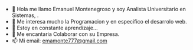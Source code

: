 - 👋 Hola me llamo Emanuel Montenegroso y soy Analista Universitario en Sistemas, .
- 👀 Me interesa mucho la Programacion y en especifico el desarrolo web.
- 🌱 Estoy en constante aprendizaje...
- 💞️ Me encantaria Colaborar con su Empresa.
- 📫 Mi email: emamonte777@gmail.com

